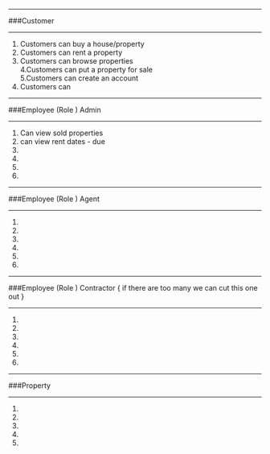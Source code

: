 *****************************************  
###Customer   
*****************************************  
1. Customers can buy a house/property  
2. Customers can rent a property  
3. Customers can browse properties  
4.Customers can put a property for sale  
5.Customers can create an account    
6. Customers can   
******************************  
###Employee (Role ) Admin  
******************************  
1. Can view sold properties  
2. can view rent dates - due   
3.   
4.  
5.    
6.  
******************************  
###Employee (Role ) Agent  
******************************  
1.  
2.   
3.   
4.  
5.    
6.  
******************************  
###Employee (Role ) Contractor { if there are too many we can cut this one out }  
******************************  
1.  
2.   
3.   
4.  
5.    
6.  
******************************  
###Property  
******************************  
1.  
2.  
3.  
4.  
5.  
